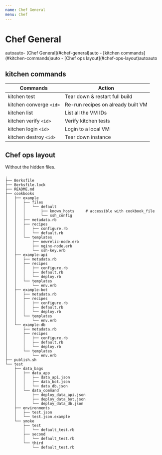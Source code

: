```yaml
---
name: Chef General
menu: Chef 
---
```

# Chef General

<!-- TOC -->autoauto- [Chef General](#chef-general)auto    - [kitchen commands](#kitchen-commands)auto    - [Chef ops layout](#chef-ops-layout)autoauto<!-- /TOC -->

## kitchen commands

| Commands                | Action                             |
| ----------------------- | ---------------------------------- |
| kitchen test            | Tear down & restart full build     |
| kitchen converge `<id>` | Re-run recipes on already built VM |
| kitchen list            | List all the VM IDs                |
| kitchen verify `<id>`   | Verify kitchen tests               |
| kitchen login `<id>`    | Login to a local VM                |
| kitchen destroy `<id>`  | Tear down instance                 |

## Chef ops layout

Without the hidden files.

```
.
├── Berksfile
├── Berksfile.lock
├── README.md
├── cookbooks
│   ├── example
│   │   ├── files
│   │   │   └── default
│   │   │       ├── known_hosts		# accessible with cookbook_file
│   │   │       └── ssh_config
│   │   ├── metadata.rb
│   │   ├── recipes
│   │   │   ├── configure.rb
│   │   │   └── default.rb
│   │   └── templates
│   │       ├── newrelic-node.erb
│   │       ├── nginx-node.erb
│   │       └── ssh-key.erb
│   ├── example-api
│   │   ├── metadata.rb
│   │   ├── recipes
│   │   │   ├── configure.rb
│   │   │   ├── default.rb
│   │   │   └── deploy.rb
│   │   └── templates
│   │       └── env.erb
│   ├── example-bot
│   │   ├── metadata.rb
│   │   ├── recipes
│   │   │   ├── configure.rb
│   │   │   ├── default.rb
│   │   │   └── deploy.rb
│   │   └── templates
│   │       └── env.erb
│   └── example-db
│       ├── metadata.rb
│       ├── recipes
│       │   ├── configure.rb
│       │   ├── default.rb
│       │   └── deploy.rb
│       └── templates
│           └── env.erb
├── publish.sh
└── test
    ├── data_bags
    │   ├── data_app
    │   │   ├── data_api.json
    │   │   ├── data_bot.json
    │   │   └── data_db.json
    │   └── data_command
    │       ├── deploy_data_api.json
    │       ├── deploy_data_bot.json
    │       └── deploy_data_db.json
    ├── environments
    │   ├── test.json
    │   └── test.json.example
    └── smoke
        ├── test
        │   └── default_test.rb
        ├── second
        │   └── default_test.rb
        └── third
            └── default_test.rb
```
